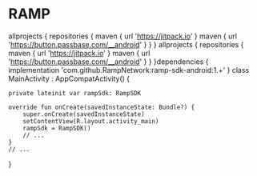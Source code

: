 # RAMP
allprojects {     repositories {         maven { url 'https://jitpack.io' }         maven { url 'https://button.passbase.com/__android' }     } }
allprojects {
    repositories {
        maven { url 'https://jitpack.io' }
        maven { url 'https://button.passbase.com/__android' }
    }
}dependencies {
    implementation 'com.github.RampNetwork:ramp-sdk-android:1.+'
}
class MainActivity : AppCompatActivity() {

    private lateinit var rampSdk: RampSDK

    override fun onCreate(savedInstanceState: Bundle?) {
        super.onCreate(savedInstanceState)
        setContentView(R.layout.activity_main)
        rampSdk = RampSDK()
        // ...
    }
    // ...
}
